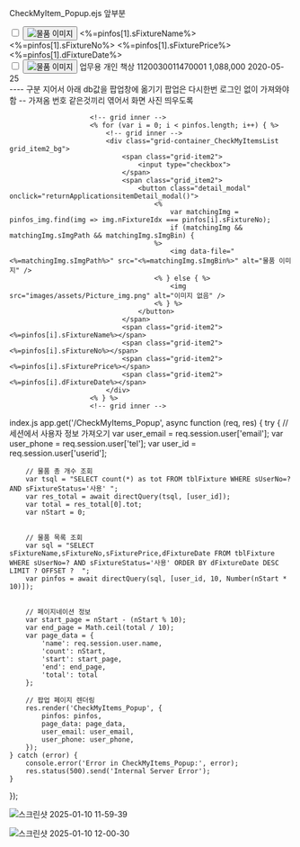
CheckMyItem_Popup.ejs 앞부분 
<!-- grid inner -->
<div class="grid-container_CheckMyItemsList grid_item2_bg">
    <span class="grid-item2">
        <input type="checkbox">
    </span> 
    <span class="grid_item2">
        <button class="detail_modal" onclick="returnApplicationsitemDetail_modal()">
            <img src="/images/pro_img.png" alt="물품 이미지">
        </button>
    </span>
    <span class="grid-item2"><%=pinfos[1].sFixtureName%></span>
    <span class="grid-item2"><%=pinfos[1].sFixtureNo%></span>
    <span class="grid-item2"><%=pinfos[1].sFixturePrice%></span>
    <span class="grid-item2"><%=pinfos[1].dFixtureDate%></span>
</div>
<div class="grid-container_CheckMyItemsList grid_item2_bg">
      <span class="grid_item2">
          <input type="checkbox"> 
      </span>
      <span class="grid_item2">
          <button class="detail_modal" onclick="returnApplicationsitemDetail_modal()">
              <img src="/images/pro_img.png" alt="물품 이미지">
          </button>
      </span>
      <span class="grid_item2">업무용 개인 책상</span>
      <span class="grid_item2">1120030011470001</span>
      <span class="grid_item2">1,088,000</span>
      <span class="grid_item2">2020-05-25</span>
  </div>
---- 구분 지어서 아래 db값을 팝업창에 옮기기 팝업은 다시한번 로그인 없이 가져와야함 
-- 가져옴  번호 같은것끼리 엮어서 화면 사진 띄우도록 

                        <!-- grid inner -->
                        <% for (var i = 0; i < pinfos.length; i++) { %>
                            <!-- grid inner -->
                            <div class="grid-container_CheckMyItemsList grid_item2_bg">
                                <span class="grid-item2">
                                    <input type="checkbox">
                                </span> 
                                <span class="grid_item2">
                                    <button class="detail_modal" onclick="returnApplicationsitemDetail_modal()">
                                        <% 
                                            var matchingImg = pinfos_img.find(img => img.nFixtureIdx === pinfos[i].sFixtureNo);
                                            if (matchingImg && matchingImg.sImgPath && matchingImg.sImgBin) { 
                                        %>
                                            <img data-file="<%=matchingImg.sImgPath%>" src="<%=matchingImg.sImgBin%>" alt="물품 이미지" />
                                        <% } else { %>
                                            <img src="images/assets/Picture_img.png" alt="이미지 없음" />
                                        <% } %>
                                    </button>
                                </span>
                                <span class="grid-item2"><%=pinfos[i].sFixtureName%></span>
                                <span class="grid-item2"><%=pinfos[i].sFixtureNo%></span>
                                <span class="grid-item2"><%=pinfos[i].sFixturePrice%></span>
                                <span class="grid-item2"><%=pinfos[i].dFixtureDate%></span>
                            </div>
                        <% } %>
                        <!-- grid inner -->

index.js 
app.get('/CheckMyItems_Popup', async function (req, res) {
	try {
		// 세션에서 사용자 정보 가져오기
		var user_email = req.session.user['email'];
		var user_phone = req.session.user['tel'];
		var user_id = req.session.user['userid'];

		// 물품 총 개수 조회
		var tsql = "SELECT count(*) as tot FROM tblFixture WHERE sUserNo=? AND sFixtureStatus='사용' ";
		var res_total = await directQuery(tsql, [user_id]);
		var total = res_total[0].tot;
		var nStart = 0;


		// 물품 목록 조회 
		var sql = "SELECT sFixtureName,sFixtureNo,sFixturePrice,dFixtureDate FROM tblFixture WHERE sUserNo=? AND sFixtureStatus='사용' ORDER BY dFixtureDate DESC LIMIT ? OFFSET ?  ";
		var pinfos = await directQuery(sql, [user_id, 10, Number(nStart * 10)]);


		// 페이지네이션 정보
		var start_page = nStart - (nStart % 10);
		var end_page = Math.ceil(total / 10);
		var page_data = {
			'name': req.session.user.name,
			'count': nStart,
			'start': start_page,
			'end': end_page,
			'total': total
		};

		// 팝업 페이지 렌더링
		res.render('CheckMyItems_Popup', {
			pinfos: pinfos,
			page_data: page_data,
			user_email: user_email,
			user_phone: user_phone,
		});
	} catch (error) {
		console.error('Error in CheckMyItems_Popup:', error);
		res.status(500).send('Internal Server Error');
	}
});


![스크린샷 2025-01-10 11-59-39](https://github.com/user-attachments/assets/ff49c4c5-adda-45e0-80ac-4c3f70d92bba)




![스크린샷 2025-01-10 12-00-30](https://github.com/user-attachments/assets/0dc226b1-983a-490f-b347-6df707435a00)











